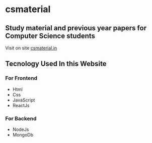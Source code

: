 # csmaterial
## Study material and previous year papers for Computer Science students 

Visit on site [csmaterial.in](https://www.csmaterial.in/)

## Tecnology Used In this Website
### For Frontend            
- Html 
- Css 
- JavaScript 
- ReactJs

 ### For Backend                            
 - NodeJs                           
 - MongoDb
